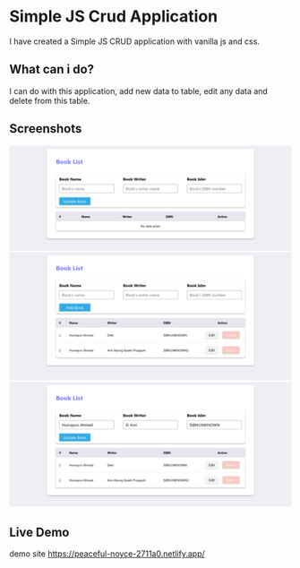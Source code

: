 # Simple JS Crud Application
I have created a Simple JS CRUD application with vanilla js and css.

## What can i do?
I can do with this application, add new data to table, edit any data and delete from this table.

## Screenshots
<img src="https://raw.githubusercontent.com/mralaminahamed/js-crud/main/screenhots/Empty-page-JS-Crud.png"/>
<img src="https://raw.githubusercontent.com/mralaminahamed/js-crud/main/screenhots/data -table-JSCrud.png"/>
<img src="https://raw.githubusercontent.com/mralaminahamed/js-crud/main/screenhots/edit-JS-Crud.png"/>

## Live Demo
demo site https://peaceful-noyce-2711a0.netlify.app/
